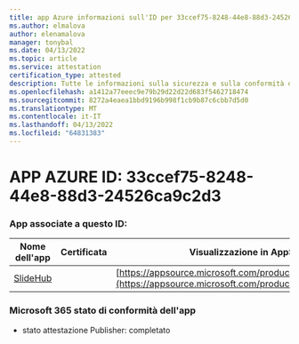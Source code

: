 ```yaml
---
title: app Azure informazioni sull'ID per 33ccef75-8248-44e8-88d3-24526ca9c2d3
ms.author: elmalova
author: elenamalova
manager: tonybal
ms.date: 04/13/2022
ms.topic: article
ms.service: attestation
certification_type: attested
description: Tutte le informazioni sulla sicurezza e sulla conformità disponibili per 33ccef75-8248-44e8-88d3-24526ca9c2d3.
ms.openlocfilehash: a1412a77eeec9e79b29d22d22d683f5462718474
ms.sourcegitcommit: 8272a4eaea1bbd9196b998f1cb9b87c6cbb7d5d0
ms.translationtype: MT
ms.contentlocale: it-IT
ms.lasthandoff: 04/13/2022
ms.locfileid: "64831383"
---
```

# <a name="azure-app-id-33ccef75-8248-44e8-88d3-24526ca9c2d3"></a>APP AZURE ID: 33ccef75-8248-44e8-88d3-24526ca9c2d3


### <a name="apps-associated-with-this-id"></a>App associate a questo ID:
| **Nome dell'app** | **Certificata** | **Visualizzazione in AppSource** |
|--------------|---------------|-----------------------|
| [SlideHub](../forward/WA200001625.md) |  | [https://appsource.microsoft.com/product/office/WA200001625](https://appsource.microsoft.com/product/office/WA200001625) |

### <a name="microsoft-365-app-compliance-status"></a>Microsoft 365 stato di conformità dell'app
- stato attestazione Publisher: completato
